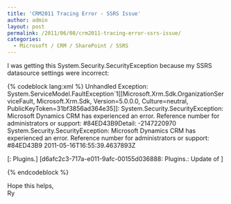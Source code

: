 ```yaml
---
title: 'CRM2011 Tracing Error - SSRS Issue'
author: admin
layout: post
permalink: /2011/06/08/crm2011-tracing-error-ssrs-issue/
categories:
  - Microsoft / CRM / SharePoint / SSRS
---
```



I was getting this System.Security.SecurityException because my SSRS datasource settings were incorrect:

{% codeblock lang:xml %}
Unhandled Exception: System.ServiceModel.FaultException`1[[Microsoft.Xrm.Sdk.OrganizationServiceFault, 
Microsoft.Xrm.Sdk, Version=5.0.0.0, Culture=neutral, PublicKeyToken=31bf3856ad364e35]]: 
System.Security.SecurityException: Microsoft Dynamics CRM has experienced an error. Reference number for 
administrators or support: #84ED43B9Detail: 
<OrganizationServiceFault xmlns:i="http://www.w3.org/2001/XMLSchema-instance" xmlns="http://schemas.microsoft.com/xrm/2011/Contracts">
  <ErrorCode>-2147220970</ErrorCode>
  <ErrorDetails xmlns:d2p1="http://schemas.datacontract.org/2004/07/System.Collections.Generic" />
  <Message>System.Security.SecurityException: Microsoft Dynamics CRM has experienced an error. Reference number for administrators or support: #84ED43B9</Message>
  <Timestamp>2011-05-16T16:55:39.4637893Z</Timestamp>
  <InnerFault i:nil="true" />
  <TraceText>
 
[<PluginName>: Plugins.<PluginName>]
[d6afc2c3-717a-e011-9afc-00155d036888: Plugins.<PluginName>: Update of <Entity Name>]
 
</TraceText>
</OrganizationServiceFault>
{% endcodeblock %}

    
    
    

Hope this helps,  
Ry
